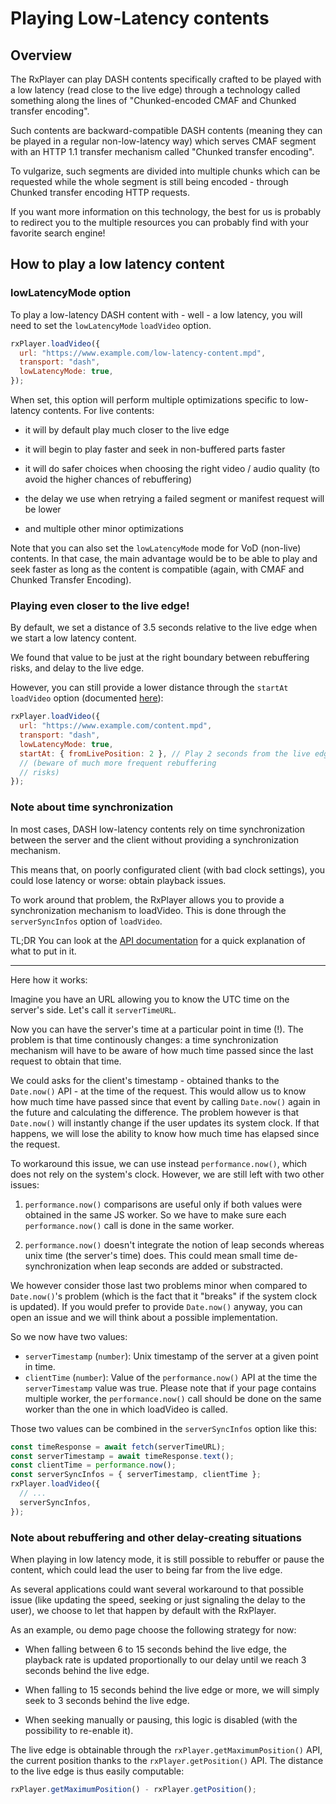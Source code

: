 # Playing Low-Latency contents

## Overview

The RxPlayer can play DASH contents specifically crafted to be played with a
low latency (read close to the live edge) through a technology called something
along the lines of "Chunked-encoded CMAF and Chunked transfer encoding".

Such contents are backward-compatible DASH contents (meaning they can be played
in a regular non-low-latency way) which serves CMAF segment with an HTTP 1.1
transfer mechanism called "Chunked transfer encoding".

To vulgarize, such segments are divided into multiple chunks which can be
requested while the whole segment is still being encoded - through Chunked
transfer encoding HTTP requests.

If you want more information on this technology, the best for us is probably to
redirect you to the multiple resources you can probably find with your favorite
search engine!

## How to play a low latency content

### lowLatencyMode option

To play a low-latency DASH content with - well - a low latency, you will need
to set the `lowLatencyMode` `loadVideo` option.

```js
rxPlayer.loadVideo({
  url: "https://www.example.com/low-latency-content.mpd",
  transport: "dash",
  lowLatencyMode: true,
});
```

When set, this option will perform multiple optimizations specific to
low-latency contents. For live contents:

- it will by default play much closer to the live edge

- it will begin to play faster and seek in non-buffered parts faster

- it will do safer choices when choosing the right video / audio quality (to
  avoid the higher chances of rebuffering)

- the delay we use when retrying a failed segment or manifest request will be
  lower

- and multiple other minor optimizations

Note that you can also set the `lowLatencyMode` mode for VoD (non-live)
contents.
In that case, the main advantage would be to be able to play and seek faster as
long as the content is compatible (again, with CMAF and Chunked Transfer
Encoding).

### Playing even closer to the live edge!

By default, we set a distance of 3.5 seconds relative to the live edge when we
start a low latency content.

We found that value to be just at the right boundary between rebuffering risks,
and delay to the live edge.

However, you can still provide a lower distance through the `startAt`
`loadVideo` option (documented [here](../Loading_a_Content.md#startat)):

```js
rxPlayer.loadVideo({
  url: "https://www.example.com/content.mpd",
  transport: "dash",
  lowLatencyMode: true,
  startAt: { fromLivePosition: 2 }, // Play 2 seconds from the live edge instead
  // (beware of much more frequent rebuffering
  // risks)
});
```

<a name="note-time-sync"></a>

### Note about time synchronization

In most cases, DASH low-latency contents rely on time synchronization between
the server and the client without providing a synchronization mechanism.

This means that, on poorly configurated client (with bad clock settings), you
could lose latency or worse: obtain playback issues.

To work around that problem, the RxPlayer allows you to provide a
synchronization mechanism to loadVideo. This is done through the
`serverSyncInfos` option of `loadVideo`.

TL;DR You can look at the [API
documentation](../Loading_a_Content.md#serversyncinfos) for a quick
explanation of what to put in it.

---

Here how it works:

Imagine you have an URL allowing you to know the UTC time on the server's side.
Let's call it `serverTimeURL`.

Now you can have the server's time at a particular point in time (!). The
problem is that time continously changes: a time synchronization mechanism will
have to be aware of how much time passed since the last request to obtain that
time.

We could asks for the client's timestamp - obtained thanks to the `Date.now()`
API - at the time of the request.
This would allow us to know how much time have passed since that event by
calling `Date.now()` again in the future and calculating the difference.
The problem however is that `Date.now()` will instantly change if the user
updates its system clock. If that happens, we will lose the ability to know how
much time has elapsed since the request.

To workaround this issue, we can use instead `performance.now()`, which does not
rely on the system's clock.
However, we are still left with two other issues:

1. `performance.now()` comparisons are useful only if both values were
   obtained in the same JS worker.
   So we have to make sure each `performance.now()` call is done in the same
   worker.

2. `performance.now()` doesn't integrate the notion of leap seconds whereas
   unix time (the server's time) does. This could mean small time
   de-synchronization when leap seconds are added or substracted.

We however consider those last two problems minor when compared to
`Date.now()`'s problem (which is the fact that it "breaks" if the system clock
is updated). If you would prefer to provide `Date.now()` anyway, you can open
an issue and we will think about a possible implementation.

So we now have two values:

- `serverTimestamp` (`number`): Unix timestamp of the server at a given
  point in time.
- `clientTime` (`number`): Value of the `performance.now()` API at the
  time the `serverTimestamp` value was true. Please note that if your page
  contains multiple worker, the `performance.now()` call should be done on
  the same worker than the one in which loadVideo is called.

Those two values can be combined in the `serverSyncInfos` option like this:

```js
const timeResponse = await fetch(serverTimeURL);
const serverTimestamp = await timeResponse.text();
const clientTime = performance.now();
const serverSyncInfos = { serverTimestamp, clientTime };
rxPlayer.loadVideo({
  // ...
  serverSyncInfos,
});
```

### Note about rebuffering and other delay-creating situations

When playing in low latency mode, it is still possible to rebuffer or pause the
content, which could lead the user to being far from the live edge.

As several applications could want several workaround to that possible issue
(like updating the speed, seeking or just signaling the delay to the user), we
choose to let that happen by default with the RxPlayer.

As an example, ou demo page choose the following strategy for now:

- When falling between 6 to 15 seconds behind the live edge, the playback rate
  is updated proportionally to our delay until we reach 3 seconds behind the
  live edge.

- When falling to 15 seconds behind the live edge or more, we will simply seek
  to 3 seconds behind the live edge.

- When seeking manually or pausing, this logic is disabled (with the
  possibility to re-enable it).

The live edge is obtainable through the `rxPlayer.getMaximumPosition()` API,
the current position thanks to the `rxPlayer.getPosition()` API. The distance to
the live edge is thus easily computable:

```js
rxPlayer.getMaximumPosition() - rxPlayer.getPosition();
```

